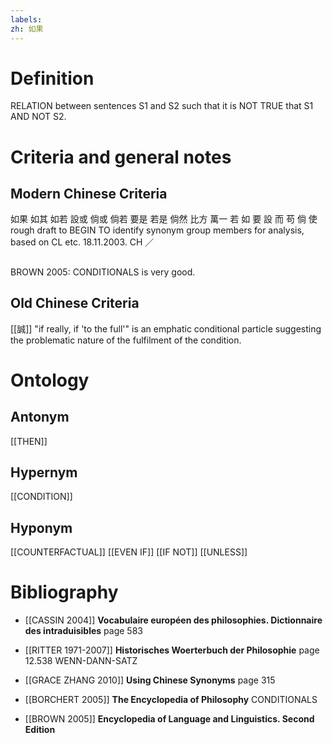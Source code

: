 ```yaml
---
labels: 
zh: 如果
---
```


# Definition
RELATION between sentences S1 and S2 such that it is NOT TRUE that S1 AND NOT S2.
# Criteria and general notes
## Modern Chinese Criteria
如果
如其
如若
設或
倘或
倘若
要是
若是
倘然
比方
萬一
若
如
要
設
而
苟
倘
使
rough draft to BEGIN TO identify synonym group members for analysis, based on CL etc. 18.11.2003. CH ／
## 
BROWN 2005: CONDITIONALS is very good.
## Old Chinese Criteria
[[誠]] "if really, if 'to the full'" is an emphatic conditional particle suggesting the problematic nature of the fulfilment of the condition.
# Ontology

## Antonym
[[THEN]]
## Hypernym
[[CONDITION]]
## Hyponym
[[COUNTERFACTUAL]]
[[EVEN IF]]
[[IF NOT]]
[[UNLESS]]
# Bibliography
- [[CASSIN 2004]]
**Vocabulaire européen des philosophies. Dictionnaire des intraduisibles** page 583

- [[RITTER 1971-2007]]
**Historisches Woerterbuch der Philosophie** page 12.538
WENN-DANN-SATZ
- [[GRACE ZHANG 2010]]
**Using Chinese Synonyms** page 315

- [[BORCHERT 2005]]
**The Encyclopedia of Philosophy** 
CONDITIONALS
- [[BROWN 2005]]
**Encyclopedia of Language and Linguistics. Second Edition** 
